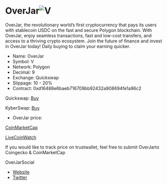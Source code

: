 # OverJar![V](https://raw.githubusercontent.com/OverJar/USDC/main/overjars.png) 

OverJar, the revolutionary world’s first cryptocurrency that pays its users with stablecoin USDC on the fast and secure Polygon blockchain. With OverJar, enjoy seamless transactions, fast and low-cost transfers, and access to a thriving crypto ecosystem. Join the future of finance and invest in OverJar today! Daily buying to claim your earning quicker.

- Name: OverJar
- Symbol: V
- Network: Polygon
- Decimal: 9
- Exchange: Quickswap
- Slippage: 10 - 20%
- Contract:
0xd16488e6baeb716709bb92432a908694fe1a96c2

Quickswap:
[Buy](https://quickswap.exchange/#/swap?inputCurrency=0xd16488e6baeb716709bb92432a908694fe1a96c2)

KyberSwap:
[Buy](https://kyberswap.com/swap/polygon?referral=0xD05454897D3C160321F73A7D80CCb2dEf5fA2584&fee_bip=10&inputCurrency=MATIC&outputCurrency=0xd16488E6baEb716709BB92432a908694fe1a96c2
)


- OverJar price: 

[CoinMarketCap](https://coinmarketcap.com/dexscan/polygon/0x156910CD6a08c0D521A3Fe7f9A6C2Cc5Aa4152d0)

[LiveCoinWatch](https://www.livecoinwatch.com/price/OverJar-___V)

If you would like to track price on trustwallet, feel free to submit OverJarto Coingecko & CoinMarketCap

OverJarSocial
- [Website](https://overjar.xyz/)
- [Twitter](https://twitter.com/OverJarV)


